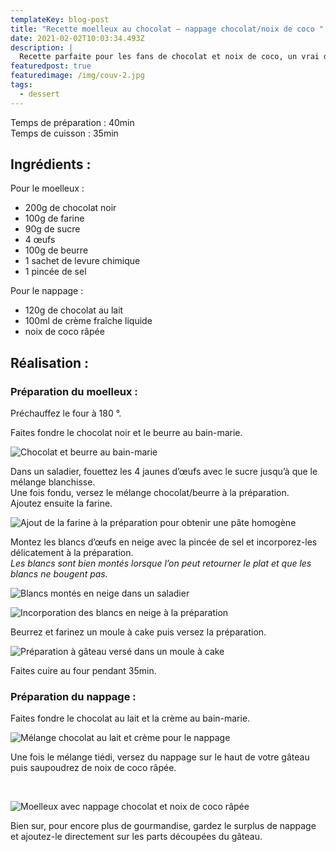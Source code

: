 ```yaml
---
templateKey: blog-post
title: "Recette moelleux au chocolat – nappage chocolat/noix de coco "
date: 2021-02-02T10:03:34.493Z
description: |
  Recette parfaite pour les fans de chocolat et noix de coco, un vrai délice ! 
featuredpost: true
featuredimage: /img/couv-2.jpg
tags:
  - dessert
---
```

Temps de préparation : 40min\
Temps de cuisson : 35min

## Ingrédients :

Pour le moelleux :

* 200g de chocolat noir
* 100g de farine
* 90g de sucre
* 4 œufs
* 100g de beurre
* 1 sachet de levure chimique
* 1 pincée de sel

Pour le nappage :

* 120g de chocolat au lait
* 100ml de crème fraîche liquide
* noix de coco râpée

## Réalisation :

### Préparation du moelleux :

Préchauffez le four à 180 °.

Faites fondre le chocolat noir et le beurre au bain-marie.

![Chocolat et beurre au bain-marie ](/img/chocolat-et-beurre-fondu.jpg "Chocolat et beurre fondu ")

Dans un saladier, fouettez les 4 jaunes d’œufs avec le sucre jusqu’à que le mélange blanchisse.\
Une fois fondu, versez le mélange chocolat/beurre à la préparation. \
Ajoutez ensuite la farine.

![Ajout de la farine à la préparation pour obtenir une pâte homogène ](/img/pate-avec-farine.jpg "Pâte en préparation")

Montez les blancs d’œufs en neige avec la pincée de sel et incorporez-les délicatement à la préparation.\
*Les blancs sont bien montés lorsque l’on peut retourner le plat et que les blancs ne bougent pas.*

![Blancs montés en neige dans un saladier ](/img/oeuf-en-neige.jpg "Blancs en neige")

![Incorporation des blancs en neige à la préparation](/img/ajout-oeuf-a-la-neige.jpg "Incorporation des blancs")

Beurrez et farinez un moule à cake puis versez la préparation.

![Préparation à gâteau versé dans un moule à cake ](/img/gateau-avant-cuisson.jpg "Gâteau avant cuisson ")

Faites cuire au four pendant 35min.

### Préparation du nappage :

Faites fondre le chocolat au lait et la crème au bain-marie.

![Mélange chocolat au lait et crème pour le nappage ](/img/glacage.jpg "Nappage ")

Une fois le mélange tiédi, versez du nappage sur le haut de votre gâteau puis saupoudrez de noix de coco râpée.

 

![Moelleux avec nappage chocolat et noix de coco râpée](/img/couv-.jpg "Moelleux au chocolat")

Bien sur, pour encore plus de gourmandise, gardez le surplus de nappage et ajoutez-le directement sur les parts découpées du gâteau.